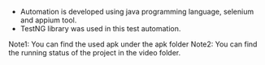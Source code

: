 - Automation is developed using java programming language, selenium and appium tool.
- TestNG library was used in this test automation.


Note1: You can find the used apk under the apk folder
Note2: You can find the running status of the project in the video folder.



